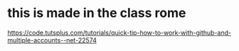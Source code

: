 # this is made in the class rome

https://code.tutsplus.com/tutorials/quick-tip-how-to-work-with-github-and-multiple-accounts--net-22574